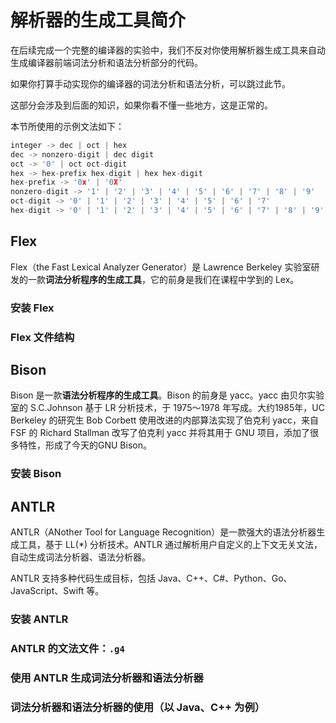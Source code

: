 # 解析器的生成工具简介

在后续完成一个完整的编译器的实验中，我们不反对你使用解析器生成工具来自动生成编译器前端词法分析和语法分析部分的代码。

如果你打算手动实现你的编译器的词法分析和语法分析，可以跳过此节。

这部分会涉及到后面的知识，如果你看不懂一些地方，这是正常的。

本节所使用的示例文法如下：

```c
integer -> dec | oct | hex
dec -> nonzero-digit | dec digit
oct -> '0' | oct oct-digit
hex -> hex-prefix hex-digit | hex hex-digit
hex-prefix -> '0x' | '0X'
nonzero-digit -> '1' | '2' | '3' | '4' | '5' | '6' | '7' | '8' | '9'
oct-digit -> '0' | '1' | '2' | '3' | '4' | '5' | '6' | '7'
hex-digit -> '0' | '1' | '2' | '3' | '4' | '5' | '6' | '7' | '8' | '9' | 'a' | 'b' | 'c' | 'd' | 'e' | 'f' | 'A' | 'B' | 'C' | 'D' | 'E' | 'F'
```

## Flex

Flex（the Fast Lexical Analyzer Generator）是 Lawrence Berkeley 实验室研发的一款**词法分析程序的生成工具**，它的前身是我们在课程中学到的 Lex。

### 安装 Flex

### Flex 文件结构




## Bison

Bison 是一款**语法分析程序的生成工具**。Bison 的前身是 yacc。yacc 由贝尔实验室的 S.C.Johnson 基于 LR 分析技术，于 1975～1978 年写成。大约1985年，UC Berkeley 的研究生 Bob Corbett 使用改进的内部算法实现了伯克利 yacc，来自 FSF 的 Richard Stallman 改写了伯克利 yacc 并将其用于 GNU 项目，添加了很多特性，形成了今天的GNU Bison。

### 安装 Bison

## ANTLR

ANTLR（ANother Tool for Language Recognition）是一款强大的语法分析器生成工具，基于 LL(*) 分析技术。ANTLR 通过解析用户自定义的上下文无关文法，自动生成词法分析器、语法分析器。

ANTLR 支持多种代码生成目标，包括 Java、C++、C#、Python、Go、JavaScript、Swift 等。

### 安装 ANTLR

### ANTLR 的文法文件：`.g4`

### 使用 ANTLR 生成词法分析器和语法分析器

### 词法分析器和语法分析器的使用（以 Java、C++ 为例）

